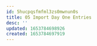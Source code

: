 ```yaml
---
id: 5hucpqsfmfml3zs0mwnun0s
title: 05 Import Day One Entries
desc: ''
updated: 1653784698926
created: 1653784697919
---
```


